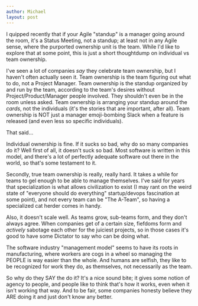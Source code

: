 ```yaml
---
author: Michael
layout: post
---
```


I quipped recently that if your Agile "standup" is a manager going around the room, it's a Status Meeting, not a
standup; at least not in any Agile sense, where the purported ownership unit is the team.  While I'd like to explore
that at some point, this is just a short thoughtdump on individual vs team ownership.

I've seen a lot of companies _say_ they celebrate team ownership, but I haven't often actually seen it.  Team ownership
is the team figuring out what to do, not a Project Manager.  Team ownership is the standup organized by and run by the
team, according to the team's desires without Project/Product/Manager people involved.  They shouldn't even be in the
room unless asked.  Team ownership is arranging your standup around the _cards_, not the individuals (it's the stories
that are important, after all).  Team ownership is NOT just a manager emoji-bombing Slack when a feature is released
(and even less so specific individuals).

That said...

Individual ownership is fine.  If it sucks so bad, why do so many companies do it?  Well first of all, it doesn't suck
so bad.  Most software is written in this model, and there's a lot of perfectly adequate software out there in the
world, so that's some testament to it.

Secondly, true team ownership is really, really hard.  It takes a while for teams to gel enough to be able to manage
themselves.  I've said for years that specialization is what allows civilization to exist (I may rant on the weird state
of "everyone should do everything" startup/devops fascination at some point), and not every team can be "The A-Team", so
having a specialized cat herder comes in handy.

Also, it doesn't scale well.  As teams grow, sub-teams form, and they don't always agree. When companies get of a
certain size, fiefdoms form and _actively_ sabotage each other for the juiciest projects, so in those cases it's good to
have some Dictator to say who can be doing what.

The software industry "management model" seems to have its roots in manufacturing, where workers are cogs in a wheel so
managing the PEOPLE is way easier than the whole.  And humans are selfish, they like to be recognized for work they do,
as themselves, not necessarily as the team.

So why do they SAY the do it?  It's a nice sound bite; it gives some notion of agency to people, and people like to
think that's how it works, even when it isn't working that way.  And to be fair, some companies honesty believe they ARE
doing it and just don't know any better.
